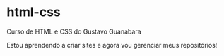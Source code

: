 # html-css
 Curso de HTML e CSS do Gustavo Guanabara

Estou aprendendo a criar sites e agora vou gerenciar meus repositórios!